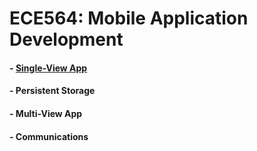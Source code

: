 # ECE564: Mobile Application Development

#### - [Single-View App](https://youtu.be/d8LtsLtKCm4)

#### - Persistent Storage

#### - Multi-View App

#### - Communications
